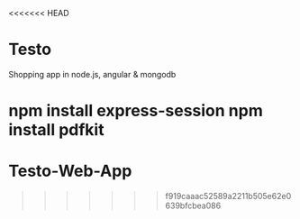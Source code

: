 <<<<<<< HEAD
# Testo
Shopping app in node.js, angular &amp; mongodb

npm install express-session
npm install pdfkit
=======
# Testo-Web-App
>>>>>>> f919caaac52589a2211b505e62e0639bfcbea086

